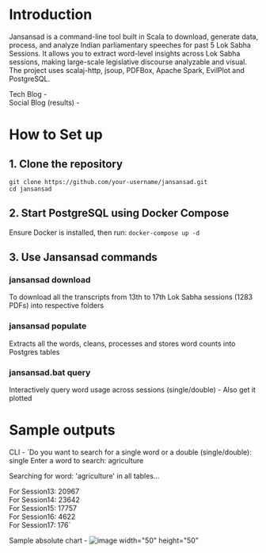 # Introduction
Jansansad is a command-line tool built in Scala to download, generate data, process, and analyze Indian parliamentary speeches for past 5 Lok Sabha Sessions. It allows you to extract word-level insights across Lok Sabha sessions, making large-scale legislative discourse analyzable and visual. The project uses scalaj-http, jsoup, PDFBox, Apache Spark, EvilPlot and PostgreSQL.  

Tech Blog -  
Social Blog (results) - 

# How to Set up
## 1. Clone the repository
`git clone https://github.com/your-username/jansansad.git`  
`cd jansansad`
## 2. Start PostgreSQL using Docker Compose
Ensure Docker is installed, then run:
`docker-compose up -d`
## 3. Use Jansansad commands
### jansansad download
To download all the transcripts from 13th to 17th Lok Sabha sessions (1283 PDFs) into respective folders  
### jansansad populate
Extracts all the words, cleans, processes and stores word counts into Postgres tables
### jansansad.bat query
Interactively query word usage across sessions (single/double) - Also get it plotted

# Sample outputs
CLI - 
`Do you want to search for a single word or a double (single/double): single
Enter a word to search: agriculture

Searching for word: 'agriculture' in all tables...

For Session13: 20967  
For Session14: 23642  
For Session15: 17757  
For Session16: 4622  
For Session17: 176`

Sample absolute chart - 
![image width="50" height="50"](https://github.com/user-attachments/assets/436feab1-45b1-4afc-b211-7c9f39858acc)



